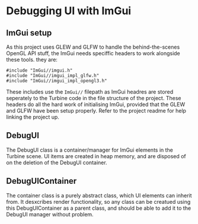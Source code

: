 # Debugging UI with ImGui

## ImGui setup

As this project uses GLEW and GLFW to handle the behind-the-scenes OpenGL API stuff, the ImGui needs speciffic headers to work alongside these tools. they are:

~~~~
#include "ImGui//imgui.h"
#include "ImGui//imgui_impl_glfw.h"
#include "ImGui//imgui_impl_opengl3.h"
~~~~

These includes use the `ImGui//` filepath as ImGui headres are stored seperately to the Turbine code in the file structure of the project. These headers do all the hard work of initialising ImGui, provided that the GLEW and GLFW have been setup properly. Refer to the project readme for help linking the project up.

## DebugUI

The DebugUI class is a container/manager for ImGui elements in the Turbine scene. UI items are created in heap memory, and are disposed of on the deletion of the DebugUI container.

## DebugUIContainer

The container class is a purely abstract class, which UI elements can inherit from. It desxcribes render functionality, so any class can be creatued using this DebugUIContainer as a parent class, and should be able to add it to the DebugUI manager without problem.